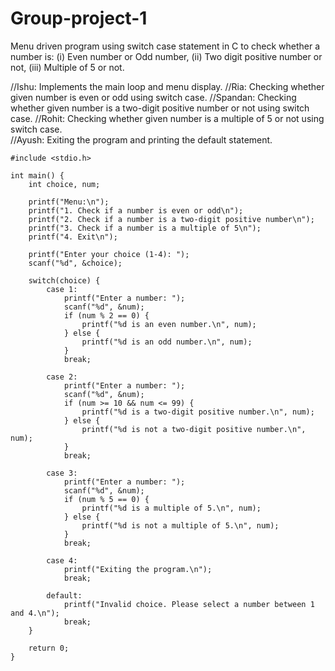 # Group-project-1
Menu driven program using switch case statement in C to check whether a number is: 
(i) Even number or Odd number, 
(ii) Two digit positive number or not,
(iii) Multiple of 5 or not.

//Ishu: Implements the main loop and menu display.
//Ria: Checking whether given number is even or odd using switch case.
//Spandan: Checking whether given number is a two-digit positive number or not using switch case.
//Rohit: Checking whether given number is a multiple of 5 or not using switch case.  
//Ayush: Exiting the program and printing the default statement.

````
#include <stdio.h>

int main() {
    int choice, num;

    printf("Menu:\n");
    printf("1. Check if a number is even or odd\n");
    printf("2. Check if a number is a two-digit positive number\n");
    printf("3. Check if a number is a multiple of 5\n");
    printf("4. Exit\n");

    printf("Enter your choice (1-4): ");
    scanf("%d", &choice);

    switch(choice) {
        case 1:
            printf("Enter a number: ");
            scanf("%d", &num);
            if (num % 2 == 0) {
                printf("%d is an even number.\n", num);
            } else {
                printf("%d is an odd number.\n", num);
            }
            break;

        case 2:
            printf("Enter a number: ");
            scanf("%d", &num);
            if (num >= 10 && num <= 99) {
                printf("%d is a two-digit positive number.\n", num);
            } else {
                printf("%d is not a two-digit positive number.\n", num);
            }
            break;

        case 3:
            printf("Enter a number: ");
            scanf("%d", &num);
            if (num % 5 == 0) {
                printf("%d is a multiple of 5.\n", num);
            } else {
                printf("%d is not a multiple of 5.\n", num);
            }
            break;

        case 4:
            printf("Exiting the program.\n");
            break;

        default:
            printf("Invalid choice. Please select a number between 1 and 4.\n");
            break;
    }

    return 0;
}
````
